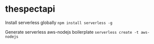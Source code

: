# thespectapi

Install serverless globally
`npm install serverless -g`

Generate serverless aws-nodejs boilerplate
`serverless create -t aws-nodejs`
